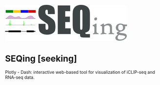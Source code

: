 ![SEQing logo](Seqing.png)
# SEQing [seeking]
Plotly - Dash: interactive web-based tool for visualization of iCLIP-seq and RNA-seq data.
